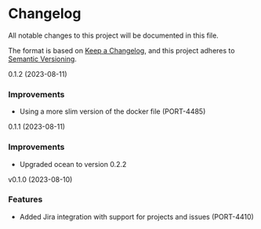 # Changelog

All notable changes to this project will be documented in this file.

The format is based on [Keep a Changelog](https://keepachangelog.com/en/1.0.0/),
and this project adheres to [Semantic Versioning](https://semver.org/spec/v2.0.0.html).

<!-- towncrier release notes start -->

0.1.2 (2023-08-11)

### Improvements

- Using a more slim version of the docker file (PORT-4485)


0.1.1 (2023-08-11)

### Improvements

- Upgraded ocean to version 0.2.2


v0.1.0 (2023-08-10)

### Features

- Added Jira integration with support for projects and issues (PORT-4410)
